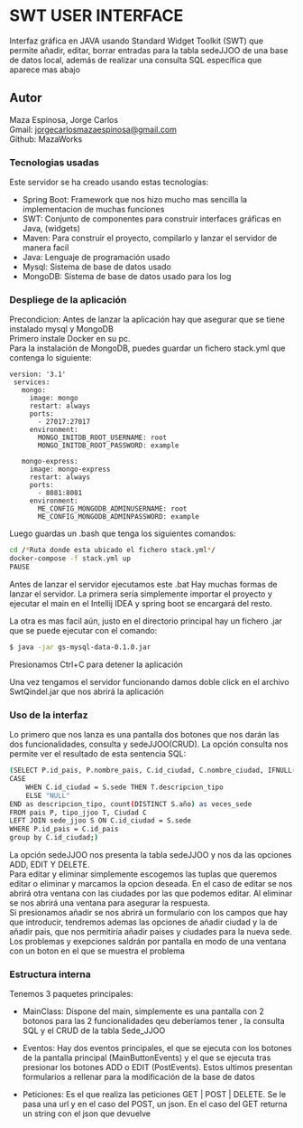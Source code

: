 # SWT USER INTERFACE

Interfaz gráfica en JAVA usando Standard Widget Toolkit (SWT) que permite añadir, editar, borrar 
entradas para la tabla sedeJJOO de una base de datos local, además de realizar una consulta SQL
específica que aparece mas abajo

## Autor

Maza Espinosa, Jorge Carlos  
Gmail: jorgecarlosmazaespinosa@gmail.com  
Github: MazaWorks

### Tecnologias usadas

Este servidor se ha creado usando estas tecnologías:
* Spring Boot: Framework que nos hizo mucho mas sencilla la implementacion de muchas funciones
* SWT: Conjunto de componentes para construir interfaces gráficas en Java, (widgets)
* Maven: Para construir el proyecto, compilarlo y lanzar el servidor de manera facil
* Java: Lenguaje de programación usado
* Mysql: Sistema de base de datos usado
* MongoDB: Sistema de base de datos usado para los log

### Despliege de la aplicación

Precondicion: Antes de lanzar la aplicación hay que asegurar que se tiene instalado mysql y MongoDB     
Primero instale Docker en su pc.    
Para la instalación de MongoDB, puedes guardar un fichero stack.yml que contenga lo siguiente:

    version: '3.1'
     services:
       mongo:
         image: mongo
         restart: always
         ports:
           - 27017:27017   
         environment:
           MONGO_INITDB_ROOT_USERNAME: root
           MONGO_INITDB_ROOT_PASSWORD: example
    
       mongo-express:   
         image: mongo-express
         restart: always
         ports:
           - 8081:8081
         environment:
           ME_CONFIG_MONGODB_ADMINUSERNAME: root
           ME_CONFIG_MONGODB_ADMINPASSWORD: example

Luego guardas un .bash que tenga los siguientes comandos:  
```sh 
cd /*Ruta donde esta ubicado el fichero stack.yml*/     
docker-compose -f stack.yml up  
PAUSE
```

Antes de lanzar el servidor ejecutamos este .bat
Hay muchas formas de lanzar el servidor.
La primera sería simplemente importar el proyecto y ejecutar el main en el Intellij IDEA y spring boot se encargará del resto.

La otra es mas facil aún, justo en el directorio principal hay un fichero .jar que se puede ejecutar con el comando:
```sh
$ java -jar gs-mysql-data-0.1.0.jar
```
Presionamos Ctrl+C para detener la aplicación

Una vez tengamos el servidor funcionando damos doble click en el archivo SwtQindel.jar que nos abrirá la aplicación

### Uso de la interfaz

Lo primero que nos lanza es una pantalla dos botones que nos darán las dos funcionalidades, consulta y sedeJJOO(CRUD).
La opción consulta nos permite ver el resultado de esta sentencia SQL:
```sh
(SELECT P.id_pais, P.nombre_pais, C.id_ciudad, C.nombre_ciudad, IFNULL(C.valor_ciudad,P.valor_pais) AS valor,
CASE
    WHEN C.id_ciudad = S.sede THEN T.descripcion_tipo
    ELSE "NULL"
END as descripcion_tipo, count(DISTINCT S.año) as veces_sede
FROM pais P, tipo_jjoo T, Ciudad C 
LEFT JOIN sede_jjoo S ON C.id_ciudad = S.sede
WHERE P.id_pais = C.id_pais 
group by C.id_ciudad;)
```

La opción sedeJJOO nos presenta la tabla sedeJJOO y nos da las opciones ADD, EDIT Y DELETE.  
Para editar y eliminar simplemente escogemos las tuplas que queremos editar o eliminar y marcamos la opcion deseada.
En el caso de editar se nos abrirá otra ventana con las ciudades por las que podemos editar. Al eliminar se nos abrirá una 
ventana para asegurar la respuesta.  
Si presionamos añadir se nos abrirá un formulario con los campos que hay que introducir, tendremos ademas las opciones de añadir ciudad
y la de añadir pais, que nos permitiría añadir paises y ciudades para la nueva sede.  
Los problemas y exepciones saldrán por pantalla en modo de una ventana con un boton en el que se muestra el problema

### Estructura interna

Tenemos 3 paquetes principales:

- MainClass: Dispone del main, simplemente es una pantalla con 2 botonos para las 2 funcionalidades qeu deberíamos tener
, la consulta SQL y el CRUD de la tabla Sede_JJOO

- Eventos: Hay dos eventos principales, el que se ejecuta con los botones de la pantalla principal (MainButtonEvents) y el que se ejecuta tras presionar
los botones ADD o EDIT (PostEvents). Estos ultimos presentan formularios a rellenar para la modificación de la base de datos

- Peticiones: Es el que realiza las peticiones GET | POST | DELETE. Se le pasa una url y en el caso del POST, un json. En el
caso del GET returna un string con el json que devuelve